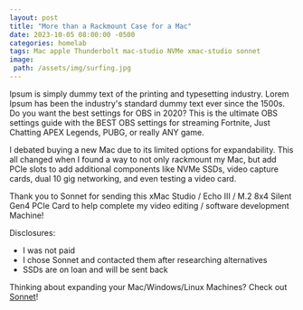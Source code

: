 ```yaml
---
layout: post
title: "More than a Rackmount Case for a Mac"
date: 2023-10-05 08:00:00 -0500
categories: homelab
tags: Mac apple Thunderbolt mac-studio NVMe xmac-studio sonnet
image:
 path: /assets/img/surfing.jpg
---
```


Ipsum is simply dummy text of the printing and typesetting industry. Lorem Ipsum has been the industry's standard dummy text ever since the 1500s. Do you want the best settings for OBS in 2020? This is the ultimate OBS settings guide with the BEST OBS settings for streaming Fortnite, Just Chatting APEX Legends, PUBG, or really ANY game.

I debated buying a new Mac due to its limited options for expandability. This all changed when I found a way to not only rackmount my Mac, but add PCIe slots to add additional components like NVMe SSDs, video capture cards, dual 10 gig networking, and even testing a video card.

Thank you to Sonnet for sending this xMac Studio / Echo III / M.2 8x4 Silent Gen4 PCIe Card to help complete my video editing / software development Machine!

Disclosures:

- I was not paid
- I chose Sonnet and contacted them after researching alternatives
- SSDs are on loan and will be sent back

Thinking about expanding your Mac/Windows/Linux Machines? Check out [Sonnet](https://www.sonnettech.com/home.html)!
